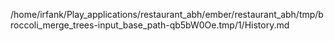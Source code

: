 /home/irfank/Play_applications/restaurant_abh/ember/restaurant_abh/tmp/broccoli_merge_trees-input_base_path-qb5bW0Oe.tmp/1/History.md